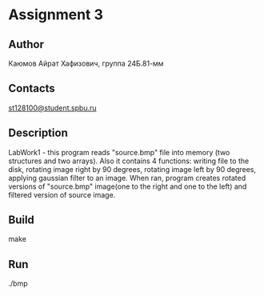 # Assignment 3
## Author
Каюмов Айрат Хафизович, группа 24Б.81-мм
## Contacts
st128100@student.spbu.ru
## Description
LabWork1 - this program reads "source.bmp" file into memory (two structures and two arrays). Also it contains 4 functions: writing file to the disk, rotating image right by 90 degrees, rotating image left by 90 degrees, applying gaussian filter to an image. When ran, program creates rotated versions of "source.bmp" image(one to the right and one to the left) and filtered version of source image.
## Build
make
## Run
./bmp
